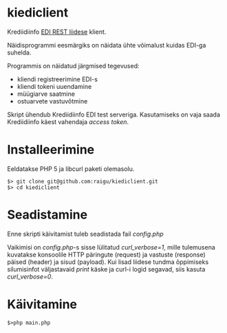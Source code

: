# kiediclient

Krediidiinfo [EDI REST liidese](services.krediidiinfo.ee/edi/) klient.

Näidisprogrammi eesmärgiks on näidata ühte võimalust kuidas EDI-ga suhelda.

Programmis on näidatud järgmised tegevused:
* kliendi registreerimine EDI-s
* kliendi tokeni uuendamine
* müügiarve saatmine
* ostuarvete vastuvõtmine


Skript ühendub Krediidiinfo EDI test serveriga. Kasutamiseks on vaja saada Krediidiinfo käest vahendaja *access token*.


# Installeerimine

Eeldatakse PHP 5 ja libcurl paketi olemasolu.

    $> git clone git@github.com:raigu/kiediclient.git
    $> cd kiediclient


# Seadistamine

Enne skripti käivitamist tuleb seadistada fail *config.php*

Vaikimisi on *config.php*-s sisse lülitatud *curl_verbose=1*, mille tulemusena kuvatakse konsoolile HTTP päringute (request) ja vastuste (response) päised (header) ja sisud (payload).
Kui lisad liidese tundma õppimiseks silumisinfot väljastavaid *print* käske ja curl-i logid segavad, siis kasuta *curl_verbose=0*.


# Käivitamine

    $>php main.php 


